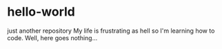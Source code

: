 # hello-world
just another repository
My life is frustrating as hell so I'm learning how to code.
Well, here goes nothing...

